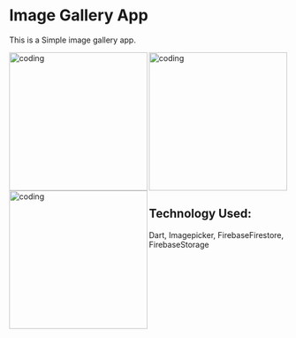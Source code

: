 # Image Gallery App
This is a Simple image gallery app.

<img align="left" alt="coding" width="250" src="https://github.com/mhossain11/Flutter-Gallery-App/assets/56032040/afac100b-fcaf-4727-b168-14befb9e8665.jpg">
<img align="left" alt="coding" width="250" src="https://github.com/mhossain11/Flutter-Gallery-App/assets/56032040/01add522-b499-4f24-9234-2975004b175e.jpg">
<img  alt="coding" width="250"src="https://github.com/mhossain11/Flutter-Gallery-App/assets/56032040/cd327d56-9a07-4f71-ae7a-4e4919dc01b4.jpg">


## Technology Used:

Dart, Imagepicker, FirebaseFirestore, FirebaseStorage

